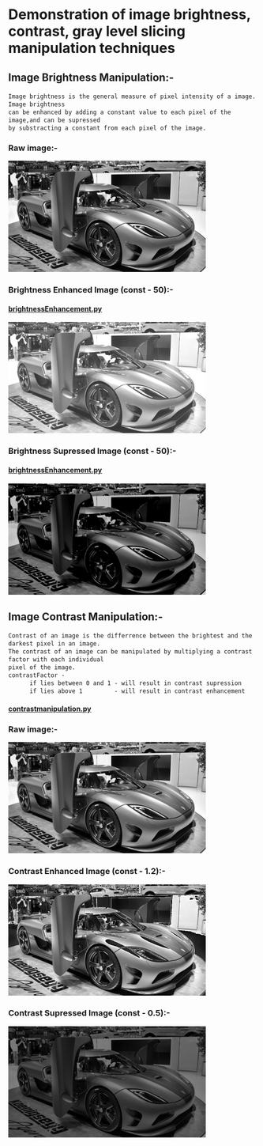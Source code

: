 # Demonstration of image brightness, contrast, gray level slicing manipulation techniques

## Image Brightness Manipulation:-
    Image brightness is the general measure of pixel intensity of a image. Image brightness 
    can be enhanced by adding a constant value to each pixel of the image,and can be supressed 
    by substracting a constant from each pixel of the image.
  
  ### Raw image:-
  <img src="agreabw.jpg" width="400">
    
  ### Brightness Enhanced Image (const - 50):-
  #### [brightnessEnhancement.py](https://github.com/gyan-krishna/openCV/blob/main/examplePrograms/7.%20image%20enhancement%20-%20brightness%2C%20contrast%2C%20gray%20level%20slicing/brightnessEnhancement.py)
  <img src="brightness enhancement image.jpg" width="400"> 
  
  ### Brightness Supressed Image (const - 50):-
  #### [brightnessEnhancement.py](https://github.com/gyan-krishna/openCV/blob/main/examplePrograms/7.%20image%20enhancement%20-%20brightness%2C%20contrast%2C%20gray%20level%20slicing/brightnessSuppression.py)
  <img src="brightness supression image.jpg" width="400"> 
 
## Image Contrast Manipulation:-
    Contrast of an image is the differrence between the brightest and the darkest pixel in an image.
    The contrast of an image can be manipulated by multiplying a contrast factor with each individual 
    pixel of the image. 
    contrastFactor - 
          if lies between 0 and 1 - will result in contrast supression
          if lies above 1         - will result in contrast enhancement
  #### [contrastmanipulation.py](https://github.com/gyan-krishna/openCV/blob/main/examplePrograms/7.%20image%20enhancement%20-%20brightness%2C%20contrast%2C%20gray%20level%20slicing/contrastmanipulation.py)
  ### Raw image:-
  <img src="agreabw.jpg" width="400">
    
  ### Contrast Enhanced Image (const - 1.2):-
  <img src="contrasted image (1.2).jpg" width="400"> 
  
  ### Contrast Supressed Image (const - 0.5):-
  <img src="contrasted image (0.5).jpg" width="400"> 
  
   

